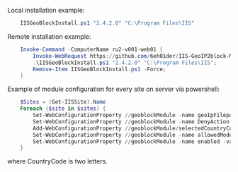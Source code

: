 Local installation example:
```powershell
    IISGeoBlockInstall.ps1 "2.4.2.0" "C:\Program Files\IIS"
```    
Remote installation example:
```powershell
    Invoke-Command -ComputerName ru2-v001-web01 {
        Invoke-WebRequest https://github.com/6eh01der/IIS-GeoIP2block-Module/raw/master/InstallScripts/IISGeoBlockInstall.ps1 -OutFile IISGeoBlockInstall.ps1;
        .\IISGeoBlockInstall.ps1 "2.4.2.0" "C:\Program Files\IIS";
        Remove-Item IISGeoBlockInstall.ps1 -Force;
    }
```
Example of module configuration for every site on server via powershell:
```powershell
    $Sites = (Get-IISSite).Name
    Foreach ($site in $sites) {
        Set-WebConfigurationProperty //geoblockModule -name geoIpFilepath -value C:\MaxMind\GeoIP2Lite\GeoLite2-Country.mmdb -PSPath "iis:sites/$site"
        Set-WebConfigurationProperty //geoblockModule -name DenyAction -value Abort -PSPath "iis:sites/$site"
        Add-WebConfigurationProperty //geoblockModule/selectedCountryCodes -name collection -value @{code='CountryCode'} -PSPath "iis:sites/$site"
        Set-WebConfigurationProperty //geoblockModule -name allowedMode -value False -PSPath "iis:sites/$site"
        Set-WebConfigurationProperty //geoblockModule -name enabled -value True -PSPath "iis:sites/$site"
    }
```
where CountryCode is two letters.
